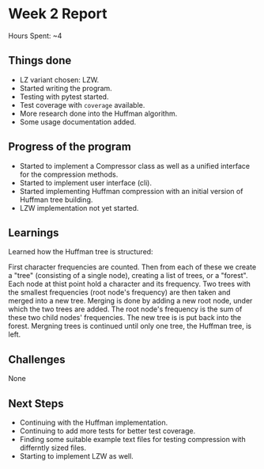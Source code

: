 # Week 2 Report

Hours Spent: ~4

## Things done

- LZ variant chosen: LZW.
- Started writing the program.
- Testing with pytest started.
- Test coverage with `coverage` available.
- More research done into the Huffman algorithm.
- Some usage documentation added.

## Progress of the program

- Started to implement a Compressor class as well as a unified interface for the compression methods.
- Started to implement user interface (cli).
- Started implementing Huffman compression with an initial version of Huffman tree building.
- LZW implementation not yet started.

## Learnings

Learned how the Huffman tree is structured:

First character frequencies are counted. Then from each of these we create a "tree" (consisting of a single node), creating a list of trees, or a "forest". Each node at thist point hold a character and its frequency. Two trees with the smallest frequencies (root node's frequency) are then taken and merged into a new tree. Merging is done by adding a new root node, under which the two trees are added. The root node's frequency is the sum of these two child nodes' frequencies. The new tree is is put back into the forest. Mergning trees is continued until only one tree, the Huffman tree, is left.

## Challenges

None

## Next Steps

- Continuing with the Huffman implementation.
- Continuing to add more tests for better test coverage.
- Finding some suitable example text files for testing compression with differntly sized files.
- Starting to implement LZW as well.
